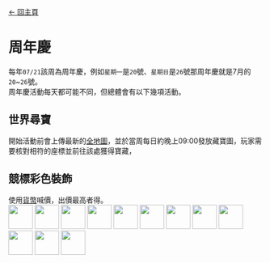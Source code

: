[← 回主頁](../)
# 周年慶
每年`07/21`該周為周年慶，例如`星期一`是`20`號、`星期日`是`26`號那周年慶就是7月的`20`~`26`號。  
周年慶活動每天都可能不同，但總體會有以下幾項活動。

## 世界尋寶
開始活動前會上傳最新的[全地圖](full_map.md)，並於當周每日約晚上09:00發放藏寶圖，玩家需要核對相符的座標並前往該處獲得寶藏，

## 競標彩色裝飾
使用[貨幣](../item/coin.md)喊價，出價最高者得。  
<a href="item/cat_palm.md"><img src="https://i.imgur.com/w2Jcc3C.gif" width="48"/></a>
<a href="item/cat_palm.md"><img src="https://i.imgur.com/mthVuxz.gif" width="48"/></a>
<a href="item/cat_palm.md"><img src="https://i.imgur.com/7tQnuoW.gif" width="48"/></a>
<a href="item/cat_palm.md"><img src="https://i.imgur.com/FW1nORV.gif" width="48"/></a>
<a href="../decor/alien_antenna.md"><img src="https://i.imgur.com/7kP0AMr.gif" width="48"/></a>
<a href="../decor/angel_circle.md"><img src="https://i.imgur.com/ojKGaam.gif" width="48"/></a>
<a href="../decor/cat_ear.md"><img src="https://i.imgur.com/9vi3xsa.gif" width="48"/></a>
<a href="../decor/cat_hat.md"><img src="https://i.imgur.com/DmKyFxS.gif" width="48"/></a>
<a href="../decor/deer_horn.md"><img src="https://i.imgur.com/UUlKFfU.gif" width="48"/></a>
<a href="../decor/demon_corner.md"><img src="https://i.imgur.com/EgOXfxK.gif" width="48"/></a>
<a href="../decor/headband_headset.md"><img src="https://i.imgur.com/VnKSxgG.gif" width="48"/></a>
<a href="../decor/rabbit_ear.md"><img src="https://i.imgur.com/D3eGjbH.gif" width="48"/></a>